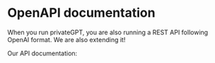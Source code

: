 # OpenAPI documentation

When you run privateGPT, you are also running a REST API following OpenAI format.
We are also extending it!

Our API documentation:
<swagger-ui src="./openapi.json">

